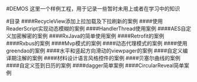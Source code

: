 #DEMOS
这里一个样例工程，用于记录一些暂时未用上或者在学习中的知识

#目录
####RecycleView添加上拉加载及下拉刷新的案例
####使用ReaderScript实现动态模糊的案例
####HandlerThread使用案例
####AES自定义加密解密的案例
####RxJava的简单使用案例
####Retrofit的案例
####Rxbus的案例
####Mvp模式的案例
####动态代理模式的案例
####使用greendao的案例
####水平和竖起方向滑动的viewpager的案例
####自定义编译期注解的案例
####材料设计语言风格控件的案例
####贝塞尔曲线的案例
####自定义签到日历的案例
####dagger简单案例
####CircularReveal简单案例

